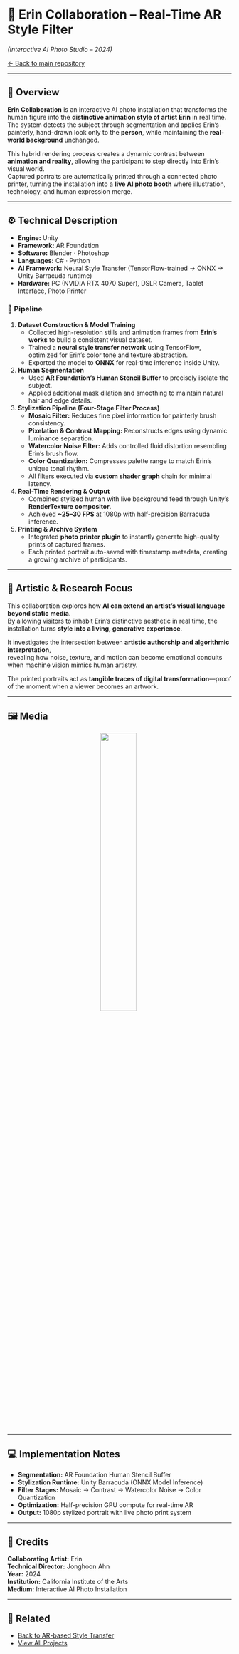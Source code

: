 # 🌈 Erin Collaboration – Real-Time AR Style Filter  
*(Interactive AI Photo Studio – 2024)*  

[← Back to main repository](https://github.com/reusahn/Unity-Unreal-Interaction-Research/tree/main)

---

## 🧩 Overview  
**Erin Collaboration** is an interactive AI photo installation that transforms the human figure into the **distinctive animation style of artist Erin** in real time.  
The system detects the subject through segmentation and applies Erin’s painterly, hand-drawn look only to the **person**, while maintaining the **real-world background** unchanged.  

This hybrid rendering process creates a dynamic contrast between **animation and reality**, allowing the participant to step directly into Erin’s visual world.  
Captured portraits are automatically printed through a connected photo printer, turning the installation into a **live AI photo booth** where illustration, technology, and human expression merge.

---

## ⚙️ Technical Description  
- **Engine:** Unity  
- **Framework:** AR Foundation  
- **Software:** Blender · Photoshop  
- **Languages:** C# · Python  
- **AI Framework:** Neural Style Transfer (TensorFlow-trained → ONNX → Unity Barracuda runtime)  
- **Hardware:** PC (NVIDIA RTX 4070 Super), DSLR Camera, Tablet Interface, Photo Printer  

### 🧩 Pipeline  
1. **Dataset Construction & Model Training**  
   - Collected high-resolution stills and animation frames from **Erin’s works** to build a consistent visual dataset.  
   - Trained a **neural style transfer network** using TensorFlow, optimized for Erin’s color tone and texture abstraction.  
   - Exported the model to **ONNX** for real-time inference inside Unity.  
2. **Human Segmentation**  
   - Used **AR Foundation’s Human Stencil Buffer** to precisely isolate the subject.  
   - Applied additional mask dilation and smoothing to maintain natural hair and edge details.  
3. **Stylization Pipeline (Four-Stage Filter Process)**  
   - **Mosaic Filter:** Reduces fine pixel information for painterly brush consistency.  
   - **Pixelation & Contrast Mapping:** Reconstructs edges using dynamic luminance separation.  
   - **Watercolor Noise Filter:** Adds controlled fluid distortion resembling Erin’s brush flow.  
   - **Color Quantization:** Compresses palette range to match Erin’s unique tonal rhythm.  
   - All filters executed via **custom shader graph** chain for minimal latency.  
4. **Real-Time Rendering & Output**  
   - Combined stylized human with live background feed through Unity’s **RenderTexture compositor**.  
   - Achieved **~25–30 FPS** at 1080p with half-precision Barracuda inference.  
5. **Printing & Archive System**  
   - Integrated **photo printer plugin** to instantly generate high-quality prints of captured frames.  
   - Each printed portrait auto-saved with timestamp metadata, creating a growing archive of participants.  

---

## 🧠 Artistic & Research Focus  
This collaboration explores how **AI can extend an artist’s visual language beyond static media**.  
By allowing visitors to inhabit Erin’s distinctive aesthetic in real time, the installation turns **style into a living, generative experience**.  

It investigates the intersection between **artistic authorship and algorithmic interpretation**,  
revealing how noise, texture, and motion can become emotional conduits when machine vision mimics human artistry.  

The printed portraits act as **tangible traces of digital transformation**—proof of the moment when a viewer becomes an artwork.

---

## 🖼️ Media
<p align="center">
  <img src="./media/Erin_01.gif" width="40%" style="margin-right:5px;"/>  
<!--  <img src="./media/Erin_02.jpg" width="40%" style="margin-right:5px;"/> -->
</p>

---
<!--
## 🎥 Video Documentation
<p align="center">
  <a href="https://vimeo.com/your-video-link-here" target="_blank">
    <img src="./media/Erin_Thumb.jpg" width="40%" style="border-radius:10px;"/>
  </a>
  <br>
  <em>Click to view full video on Vimeo</em>
</p>

---
-->
## 💻 Implementation Notes  
- **Segmentation:** AR Foundation Human Stencil Buffer  
- **Stylization Runtime:** Unity Barracuda (ONNX Model Inference)  
- **Filter Stages:** Mosaic → Contrast → Watercolor Noise → Color Quantization  
- **Optimization:** Half-precision GPU compute for real-time AR  
- **Output:** 1080p stylized portrait with live photo print system  

---

## 👤 Credits  
**Collaborating Artist:** Erin  
**Technical Director:** Jonghoon Ahn  
**Year:** 2024  
**Institution:** California Institute of the Arts  
**Medium:** Interactive AI Photo Installation  

---

## 🔗 Related  
- [Back to AR-based Style Transfer](../README.md)  
- [View All Projects](https://github.com/reusahn/Unity-Unreal-Interaction-Research/tree/main)
